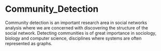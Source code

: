 # Community_Detection
Community detection is an important research area in social networks analysis where we are concerned with discovering the structure of the social network. Detecting communities is of great importance in sociology, biology and computer science, disciplines where systems are often represented as graphs.
